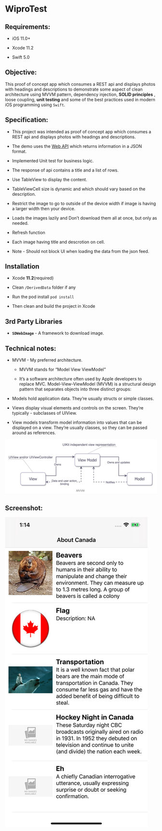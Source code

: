 # WiproTest

## Requirements:

* iOS 11.0+

* Xcode 11.2

* Swift 5.0

## Objective:

This proof of concept app which consumes a REST api and displays photos with headings and descriptions to demonstrate some aspect of clean architecture using  MVVM pattern, dependency injection, **SOLID principles** , loose coupling, **unit testing** and some of the best practices used in modern iOS programming using `Swift`.

## Specification:

* This project was intended as proof of concept app which consumes a REST api and displays photos with headings and descriptions. 

* The demo uses the [Web API](https://dl.dropboxusercontent.com/s/2iodh4vg0eortkl/facts.json) which returns information in a JSON format.

* Implemented Unit test for business logic.

* The response of api contains a title and a list of rows.

* Use TableView to display the content.

* TableViewCell size is dynamic and which should vary based on the description.

* Restrict the image to go to outside of the device width if image is having a larger width then your device.

* Loads the images lazily and Don’t download them all at once, but only as needed.

* Refresh function

* Each image having title and descrotion on cell.

* Note - Should not block UI when loading the data from the json feed.

## Installation

- Xcode **11.2**(required)

- Clean `/DerivedData` folder if any

- Run the pod install `pod install`

- Then clean and build the project in Xcode

## 3rd Party Libraries

 - **`SDWebImage`** - A framework to download image. 

## Technical notes:

- MVVM - My preferred architecture.

    - MVVM stands for “Model View ViewModel”

    - It’s a software architecture often used by Apple developers to replace MVC. Model-View-ViewModel (MVVM) is a structural design pattern that separates objects into three distinct groups:

- Models hold application data. They’re usually structs or simple classes.

- Views display visual elements and controls on the screen. They’re typically - subclasses of UIView.

- View models transform model information into values that can be displayed on a view. They’re usually classes, so they can be passed around as references.

![Alt text](/README/MVVM.jpeg?raw=true)

## Screenshot:

![Screen Shot 1](/README/iPhone11ProMax.png?raw=true)

